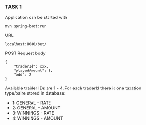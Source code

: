 ### TASK 1

Application can be started with  

```
mvn spring-boot:run
```

URL 
```
localhost:8080/bet/
```

POST Request body
```
{
    "traderId": xxx,
    "playedAmount": 5,
    "odd": 2
}
```

Available traider IDs are 1 - 4.
For each traderId there is one taxation type/paire stored in database:
- 1: GENERAL - RATE
- 2: GENERAL - AMOUNT
- 3: WINNINGS - RATE
- 4: WINNINGS - AMOUNT
